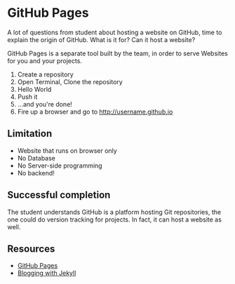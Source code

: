 # GitHub Pages

A lot of questions from student about hosting a website on GitHub, time to explain the origin of GitHub. What is it for? Can it host a website?

GitHub Pages is a separate tool built by the team, in order to serve Websites for you and your projects.

1. Create a repository
2. Open Terminal, Clone the repository
3. Hello World
4. Push it
5. …and you're done!
6. Fire up a browser and go to http://username.github.io

## Limitation

- Website that runs on browser only
- No Database
- No Server-side programming
- No backend!

## Successful completion

The student understands GitHub is a platform hosting Git repositories, the one could do version tracking for projects. In fact, it can host a website as well.

## Resources

* [GitHub Pages](https://pages.github.com/)
* [Blogging with Jekyll](http://jekyllrb.com/docs/quickstart/)
